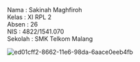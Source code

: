Nama : Sakinah Maghfiroh <br>
Kelas : XI RPL 2 <br>
Absen : 26 <br>
NIS : 4822/1541.070 <br>
Sekolah  : SMK Telkom Malang <br>

![ed01cff2-8662-11e6-98da-6aace0eeb4fb](https://cloud.githubusercontent.com/assets/22133146/21749155/4b11868a-d54d-11e6-8f1a-6c9ded5f624f.jpeg)
